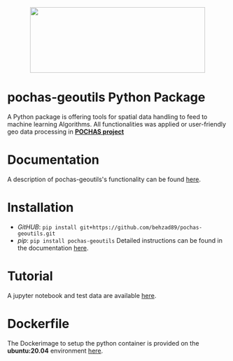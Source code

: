 <center><img src="https://github.com/behzad89/pochas-geoutils/tree/main/src/pochas_geoutils.JPG" width="400" height="150"/></center>

# pochas-geoutils Python Package

A Python package is offering tools for spatial data handling to feed to machine learning Algorithms. All functionalities was applied or user-friendly geo data processing in [**POCHAS project**](https://www.swisstph.ch/en/projects/project-detail/project-action/detail/project-controller/Projects/project/effects-of-airborne-pollen-on-cardiorespiratory-health-and-allergic-symptoms/)

# Documentation

A description of pochas-geoutils's functionality can be found [here]().

# Installation

- _GitHUB_:
  `pip install git+https://github.com/behzad89/pochas-geoutils.git`
- _pip_:
  `pip install pochas-geoutils`
  Detailed instructions can be found in the documentation [here]().

# Tutorial

A jupyter notebook and test data are available [here](https://github.com/behzad89/pochas-geoutils/tree/main/Tutorials).

# Dockerfile

The Dockerimage to setup the python container is provided on the **ubuntu:20.04** environment [here](https://github.com/behzad89/pochas-geoutils/tree/main/src).
